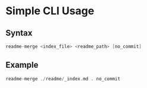 # Simple CLI Usage

## Syntax
```go
readme-merge <index_file> <readme_path> [no_commit]
```
## Example
```go
readme-merge ./readme/_index.md . no_commit
```